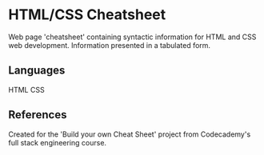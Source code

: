 # HTML/CSS Cheatsheet

Web page 'cheatsheet' containing syntactic information for HTML and CSS web development. Information presented in a tabulated form.

## Languages
HTML
CSS

## References
Created for the 'Build your own Cheat Sheet' project from Codecademy's full stack engineering course.